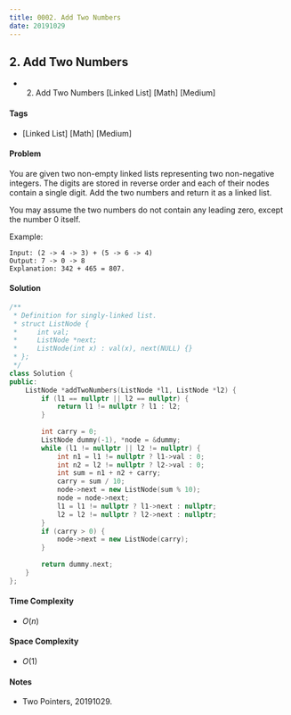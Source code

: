 ```yaml
---
title: 0002. Add Two Numbers
date: 20191029
---
```


## 2. Add Two Numbers
- 2. Add Two Numbers [Linked List] [Math] [Medium]

#### Tags
- [Linked List] [Math] [Medium]

#### Problem
You are given two non-empty linked lists representing two non-negative integers. The digits are stored in reverse order and each of their nodes contain a single digit. Add the two numbers and return it as a linked list.

You may assume the two numbers do not contain any leading zero, except the number 0 itself.

Example:

    Input: (2 -> 4 -> 3) + (5 -> 6 -> 4)
    Output: 7 -> 0 -> 8
    Explanation: 342 + 465 = 807.

#### Solution
``` C++
/**
 * Definition for singly-linked list.
 * struct ListNode {
 *     int val;
 *     ListNode *next;
 *     ListNode(int x) : val(x), next(NULL) {}
 * };
 */
class Solution {
public:
    ListNode *addTwoNumbers(ListNode *l1, ListNode *l2) {
        if (l1 == nullptr || l2 == nullptr) {
            return l1 != nullptr ? l1 : l2;
        }
        
        int carry = 0;
        ListNode dummy(-1), *node = &dummy;
        while (l1 != nullptr || l2 != nullptr) {
            int n1 = l1 != nullptr ? l1->val : 0;
            int n2 = l2 != nullptr ? l2->val : 0;
            int sum = n1 + n2 + carry;
            carry = sum / 10;
            node->next = new ListNode(sum % 10);
            node = node->next;
            l1 = l1 != nullptr ? l1->next : nullptr;
            l2 = l2 != nullptr ? l2->next : nullptr;
        }
        if (carry > 0) {
            node->next = new ListNode(carry);
        }
        
        return dummy.next;
    }
};
```

#### Time Complexity
- $O(n)$

#### Space Complexity
- $O(1)$

#### Notes
- Two Pointers, 20191029.

